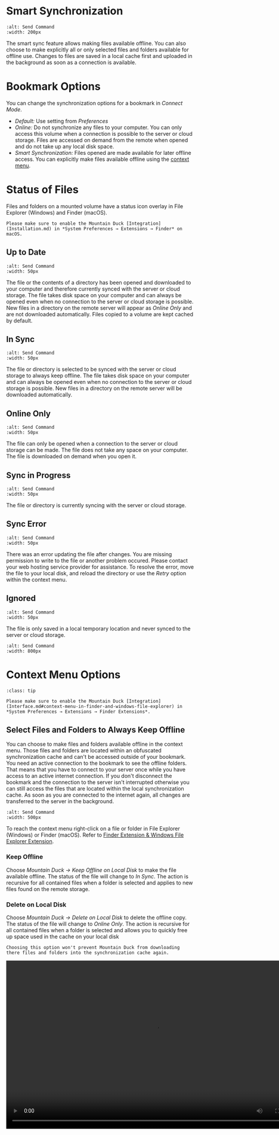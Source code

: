 Smart Synchronization
===

```{image} _images/Disk_Syncing.png
:alt: Send Command
:width: 200px
```

The smart sync feature allows making files available offline. You can also choose to make explicitly all or only selected files and folders available for offline use. Changes to files are saved in a local cache first and uploaded in the background as soon as a connection is available.

# Bookmark Options

You can change the synchronization options for a bookmark in *Connect Mode*.

- *Default:* Use setting from *Preferences*
- *Online:* Do not synchronize any files to your computer. You can only access this volume when a connection is possible to the server or cloud storage. Files are accessed on demand from the remote when opened and do not take up any local disk space.
- *Smart Synchronization:* Files opened are made available for later offline access. You can explicitly make files available offline using the [context menu](#select-files-and-folders-to-always-keep-offline).

# Status of Files

Files and folders on a mounted volume have a status icon overlay in File Explorer (Windows) and Finder (macOS).

```{note}
Please make sure to enable the Mountain Duck [Integration](Installation.md) in *System Preferences → Extensions → Finder* on macOS.
```

## Up to Date

```{image} _images/overlay_uptodate.png
:alt: Send Command
:width: 50px
```

The file or the contents of a directory has been opened and downloaded to your computer and therefore currently synced with the server or cloud storage. The file takes disk space on your computer and can always be opened even when no connection to the server or cloud storage is possible. New files in a directory on the remote server will appear as *Online Only* and are not downloaded automatically. Files copied to a volume are kept cached by default.

## In Sync

```{image} _images/overlay_sync.png
:alt: Send Command
:width: 50px
```

The file or directory is selected to be synced with the server or cloud storage to always keep offline. The file takes disk space on your computer and can always be opened even when no connection to the server or cloud storage is possible. New files in a directory on the remote server will be downloaded automatically.

## Online Only

```{image} _images/overlay_infinite.png
:alt: Send Command
:width: 50px
```

The file can only be opened when a connection to the server or cloud storage can be made. The file does not take any space on your computer. The file is downloaded on demand when you open it.

## Sync in Progress

```{image} _images/overlay_syncing.png
:alt: Send Command
:width: 50px
```

The file or directory is currently syncing with the server or cloud storage.

## Sync Error

```{image} _images/overlay_error.png
:alt: Send Command
:width: 50px
```

There was an error updating the file after changes. You are missing permission to write to the file or another problem occured. Please contact your web hosting service provider for assistance. To resolve the error, move the file to your local disk, and reload the directory or use the _Retry_ option within the context menu.

## Ignored

```{image} _images/overlay_ignored.png
:alt: Send Command
:width: 50px
```

The file is only saved in a local temporary location and never synced to the server or cloud storage.


```{image} _images/Mountain_Duck_Screenshot_Finder_Dark.png
:alt: Send Command
:width: 800px
```

# Context Menu Options

```{admonition} macOS only
:class: tip

Please make sure to enable the Mountain Duck [Integration](Interface.md#context-menu-in-finder-and-windows-file-explorer) in *System Preferences → Extensions → Finder Extensions*.
```

## Select Files and Folders to Always Keep Offline

You can choose to make files and folders available offline in the context menu. Those files and folders are located within an obfuscated synchronization cache and can't be accessed outside of your bookmark. You need an active connection to the bookmark to see the offline folders. That means that you have to connect to your server once while you have access to an active internet connection. If you don't disconnect the bookmark and the connection to the server isn't interrupted otherwise you can still access the files that are located within the local synchronization cache. As soon as you are connected to the internet again, all changes are transferred to the server in the background.

```{image} _images/Sync_Context_Menu_macOS.png
:alt: Send Command
:width: 500px
```

To reach the context menu right-click on a file or folder in File Explorer (Windows) or Finder (macOS). Refer to [Finder Extension & Windows File Explorer Extension](Interface.md#context-menu-in-finder-and-windows-file-explorer).

### Keep Offline

Choose *Mountain Duck → Keep Offline on Local Disk* to make the file available offline. The status of the file will change to *In Sync*. The action is recursive for all contained files when a folder is selected and applies to new files found on the remote storage.

### Delete on Local Disk

Choose *Mountain Duck → Delete on Local Disk* to delete the offline copy. The status of the file will change to *Online Only*. The action is recursive for all contained files when a folder is selected and allows you to quickly free up space used in the cache on your local disk

```{note}
Choosing this option won't prevent Mountain Duck from downloading there files and folders into the synchronization cache again.
```

<video width="800" height="450" controls>
	<source src="../_static/videos_MD/KeepOffline.mp4" type="video/mp4" />
</vidoe>


# Sync Conflicts

A conflict may be caused by two or more users editing the same files at the same time or while on the road before the files are synced. We do not merge changes to files like version control systems do. The file with conflicting edits will be renamed with the current time added to the filename. You will have to compare the changes manually and delete the duplicate file afterwards.

| Action | Error Cause | Error State (Overlay Icon) | Remarks | Manual Conflict Resolution |
| --- | --- | --- | --- | ---: | 
| Indexing folder | Missing permission | Sync Error for files with<br/> pending write | Other files are removed from<br/> local cache | Context menu with options<br/>*Retry* |				  							   				  				   						 
| Open placeholder (1) file | Permission failure reading<br/>file on server | - | Status remains *Online* | - |
| Select to keep file offline<br/>placeholder (1) file | Permission failure reading<br/>file on server | Sync Error | - | Context menu with options<br/>*Retry* |
| Indexing folder containing<br/>files in write error state | File with write sync error<br/>state not found on server | Sync Error | For error states caused by other Operations<br/>than `write`, the file is removed on local disk | Context menu with options<br/>*Retry* |
| Open placeholder (1) file | Directory index is out of sync.<br/>File not found on server | - | File is deleted in local cache | - |
| Edit file deleted on server | Directory index is out of sync.<br/>File not found on server | - | File is uploaded anew to server | - |
| Edit file renamed on server | Directory index is out of sync.<br/>File not found on server | - | File is uploaded anew to server | - |
| Edit file already changed<br/>on server | Last seen checksum differs from current<br/>checksum on server. (Or timestamp<br/>when server does not offer checksum<br/>verification) | - | Existing file on server is renamed<br/> to `<filename> timestamp.<extension>`.<br/>Eventually with user preference to<br/>default to sync error instead. | User has to manually merge<br/>the conflicting edits. |
| Edit file with parent folder<br/>missing on server | Upload fails because parent folder<br/>is not found on server | Sync Error | - | Move file to different folder<br/>or *Retry* option in context menu |
| Move or rename *file* to target<br/>that already exists on server | Directory index is out of sync | - | Existing file on server is renamed<br/>to `<filename> timestamp.<extension>`.<br/>Eventually with user preference to<br/>default to sync error instead. | User has to manually merge<br/>the conflicting edits. |
| Move or rename *directory* to target<br/>that already exists on server | Directory index is out of sync | - | Existing directory on server is renamed<br/>to `<folder> timestamp.<extension>` | User has to manually merge the<br/>conflicting edits. |
| Move or rename *directory* that no<br/>longer exists on server | Directory index is out of sync | Sync Error | Directory is removed from local cache | - |
| Create file that exists already on server | Directory index is out of sync | - | Failure creating file is ignored | - |
| Create folder that exists already on<br/>server | Directory index is out of sync | - | Failure creating folder is ignored | -  
| Deleting file already changed on server | Directory index is out of sync | - | File is deleted on server | - |

(1) Indexed file in local cache not downloaded from server

# Sync Progress

Changes to files are uploaded in the background as soon as a connection is available. Progress is reported by animating the status bar icon and a menu item titled *Sync in Progress*.

```{image} _images/Sync_in_Progress.gif
:alt: Send Command
:width: 600px
```
Detailed status for current transfers is available in the *Sync* submenu. Refer to [Sync Progress](Sync_History.md#sync-progress).

## Pause Sync

You can manually pause background syncing by selecting *Pause Sync* in the submenu for the sync status. Syncing is also paused automatically when your network connection to the server is interrupted but resumed automatically when a connection is restored.

The paused sync status is indicated with a greyed-out icon in the tray (Windows) or status bar (macOS).

# Sync Errors

Files that failed to sync get a sync error badge. You can try to repeat the failed transfer by selecting *Mountain Duck → Retry* in the context menu.

## Resolve Errors

If a sync error cannot be solved using *Mountain Duck → Retry* because the server does not allow the operatio due to a permission issue you can resolve the error state on the file or folder by

- Move the file or folder to another location on the volume
- Delete the file or folder

# File History

You can lookup the latest changes to files. Refer to [Recent Files](Sync_History.md#recent-files)

## Notifications

```{image} _images/File_Updated_Notification.png
:alt: Send Command
:width: 500px
```

- **File Added:** New file found on server for previously indexed folder.
- **File Updated:** File changed on server since previously indexing a folder
- **Sync Conflict:** Conflicting change in file lead to duplicate of file being created with previous content edited on server.

Refer also to [Preferences → Notifications](Preferences.md#notifications)

# Preferences

Refer to [Preferences](Preferences.md).